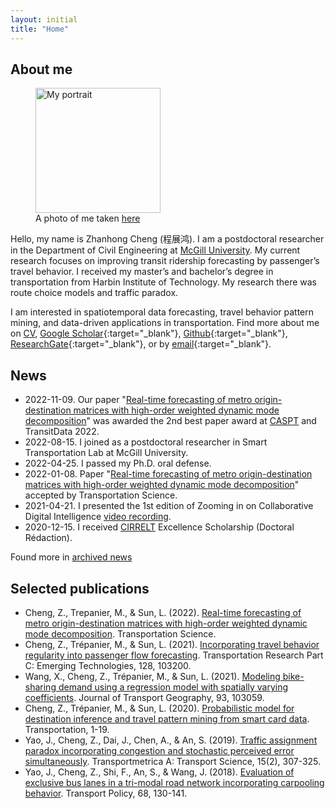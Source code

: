 ```yaml
---
layout: initial
title: "Home"
---
```


## About me

<figure class="right">
  <img src="assets/images/zhanhong.jpg" width="200" alt="My portrait"/>
  <figcaption>A photo of me taken <a href="https://goo.gl/maps/55mTwwm9Pfy7hUMZ6" target="_blank">here</a></figcaption>
</figure>

Hello, my name is Zhanhong Cheng (程展鸿). I am a postdoctoral researcher in the Department of Civil Engineering at [McGill University](https://www.mcgill.ca/). My current research focuses on improving transit ridership forecasting by passenger’s travel behavior. I received my master’s and bachelor’s degree in transportation from Harbin Institute of Technology. My research there was route choice models and traffic paradox.

I am interested in spatiotemporal data forecasting, travel behavior pattern mining, and data-driven applications in transportation. Find more about me on [CV](_pages/CV.md), [Google Scholar](https://scholar.google.com/citations?user=YhrxIBAAAAAJ&hl=en){:target="_blank"}, [Github](https://github.com/chengzhanhong){:target="_blank"}, [ResearchGate](https://www.researchgate.net/profile/Zhanhong_Cheng2){:target="_blank"}, or by [email](mailto:zhanhong.cheng@mail.mcgill.ca){:target="_blank"}.


## News

- 2022-11-09. Our paper "[Real-time forecasting of metro origin-destination matrices with high-order weighted dynamic mode decomposition](https://doi.org/10.1287/trsc.2022.1128)" was awarded the 2nd best paper award at [CASPT](http://www.caspt.org/) and TransitData 2022.
- 2022-08-15. I joined as a postdoctoral researcher in Smart Transportation Lab at McGill University.
- 2022-04-25. I passed my Ph.D. oral defense.
- 2022-01-08. Paper "[Real-time forecasting of metro origin-destination matrices with high-order weighted dynamic mode decomposition](https://doi.org/10.1287/trsc.2022.1128)" accepted by Transportation Science.
- 2021-04-21. I presented the 1st edition of Zooming in on Collaborative Digital Intelligence [video recording](https://youtu.be/xLuYrb_mmdM).
- 2020-12-15. I received [CIRRELT](https://www.cirrelt.ca/) Excellence Scholarship (Doctoral Rédaction).

Found more in [archived news](_posts/2020-11-08-archived-news.md)


## Selected publications
- Cheng, Z., Trepanier, M., & Sun, L. (2022). [Real-time forecasting of metro origin-destination matrices with high-order weighted dynamic mode decomposition](https://doi.org/10.1287/trsc.2022.1128). Transportation Science.
- Cheng, Z., Trépanier, M., & Sun, L. (2021). [Incorporating travel behavior regularity into passenger flow forecasting](https://doi.org/10.1016/j.trc.2021.103200). Transportation Research Part C: Emerging Technologies, 128, 103200.
- Wang, X., Cheng, Z., Trépanier, M., & Sun, L. (2021). [Modeling bike-sharing demand using a regression model with spatially varying coefficients](https://doi.org/10.1016/j.jtrangeo.2021.103059). Journal of Transport Geography, 93, 103059.
- Cheng, Z., Trépanier, M., & Sun, L. (2020). [Probabilistic model for destination inference and travel pattern mining from smart card data](https://doi.org/10.1007/s11116-020-10120-0). Transportation, 1-19.
- Yao, J., Cheng, Z., Dai, J., Chen, A., & An, S. (2019). [Traffic assignment paradox incorporating congestion and stochastic perceived error simultaneously](https://doi.org/10.1080/23249935.2018.1474962). Transportmetrica A: Transport Science, 15(2), 307-325.
- Yao, J., Cheng, Z., Shi, F., An, S., & Wang, J. (2018). [Evaluation of exclusive bus lanes in a tri-modal road network incorporating carpooling behavior](https://doi.org/10.1016/j.tranpol.2018.05.001). Transport Policy, 68, 130-141.